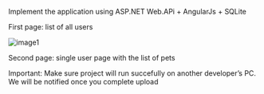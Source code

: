 Implement the application
using ASP.NET Web.APi + AngularJs + SQLite
 
First page: list of all users

![image1](https://cloud.githubusercontent.com/assets/8517032/26749565/721731da-4816-11e7-84bf-634f02329284.jpg)

Second page: single user page with the list of pets

Important: Make sure project will run succefully on another developer’s PC. We will be notified once you complete upload
